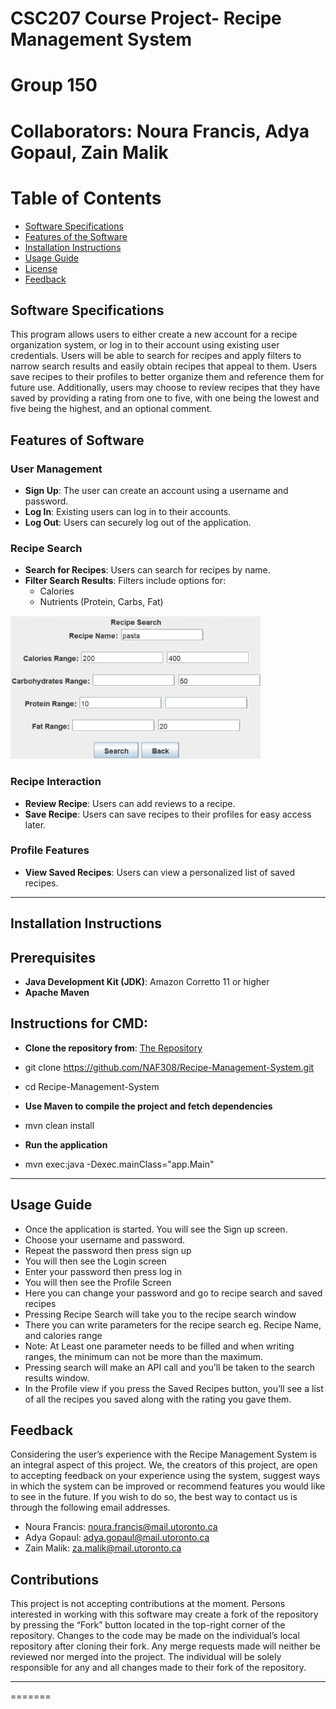 # CSC207 Course Project- Recipe Management System
# Group 150
# Collaborators: Noura Francis, Adya Gopaul, Zain Malik


# Table of Contents
- [Software Specifications](#software-specifications)
- [Features of the Software](#features-of-the-software)
- [Installation Instructions](#installation-instructions)
- [Usage Guide](#usage-guide)
- [License](#license)
- [Feedback](#feedback)

## Software Specifications
This program allows users to either create a new account for a recipe organization system, or log in to their account
using existing user credentials. Users will be able to search for recipes and apply filters to narrow search results and
easily obtain recipes that appeal to them. Users save recipes to their profiles to better organize them and reference 
them for future use. Additionally, users may choose to review recipes that they have saved by providing a rating from
one to five, with one being the lowest and five being the highest, and an optional comment.


## Features of Software
### User Management
- **Sign Up**: The user can create an account using a username and password.
- **Log In**: Existing users can log in to their accounts.
- **Log Out**: Users can securely log out of the application.


### Recipe Search
- **Search for Recipes**: Users can search for recipes by name.
- **Filter Search Results**: Filters include options for:
  - Calories
  - Nutrients (Protein, Carbs, Fat)


 <img src="./images/recipe search screenshot.png" alt="Search Example" width="400">


### Recipe Interaction
- **Review Recipe**: Users can add reviews to a recipe.
- **Save Recipe**: Users can save recipes to their profiles for easy access later. 


### Profile Features
- **View Saved Recipes**: Users can view a personalized list of saved recipes.


---


## Installation Instructions


## Prerequisites
- **Java Development Kit (JDK)**: Amazon Corretto 11 or higher
- **Apache Maven**


## Instructions for CMD:
- **Clone the repository from**: [The Repository](https://github.com/NAF308/Recipe-Management-System)
- git clone https://github.com/NAF308/Recipe-Management-System.git
- cd Recipe-Management-System 


- **Use Maven to compile the project and fetch dependencies**
- mvn clean install 


- **Run the application**
- mvn exec:java -Dexec.mainClass="app.Main"


---


## Usage Guide
- Once the application is started. You will see the Sign up screen.
- Choose your username and password.
- Repeat the password then press sign up
- You will then see the Login screen
- Enter your password then press log in
- You will then see the Profile Screen
- Here you can change your password and go to recipe search and saved recipes
- Pressing Recipe Search will take you to the recipe search window
- There you can write parameters for the recipe search eg. Recipe Name, and calories range
- Note: At Least one parameter needs to be filled and when writing ranges, the minimum can not be more than the maximum.
- Pressing search will make an API call and you’ll be taken to the search results window.
- In the Profile view if you press the Saved Recipes button, you’ll see a list of all the recipes you saved along with the rating you gave them.

## Feedback
Considering the user’s experience with the Recipe Management System is an integral aspect of this project. We, the creators of this project, are open to accepting feedback on your experience using the system, suggest ways in which the system can be improved or recommend features you would like to see in the future. If you wish to do so, the best way to contact us is through the following email addresses.
- Noura Francis: noura.francis@mail.utoronto.ca
- Adya Gopaul: adya.gopaul@mail.utoronto.ca
- Zain Malik: za.malik@mail.utoronto.ca

## Contributions
This project is not accepting contributions at the moment. Persons interested in working with this software may create a fork of the repository by pressing the “Fork” button located in the top-right corner of the repository. Changes to the code may be made on the individual’s local repository after cloning their fork. Any merge requests made will neither be reviewed nor merged into the project. The individual will be solely responsible for any and all changes made to their fork of the repository.


* * *
=======

